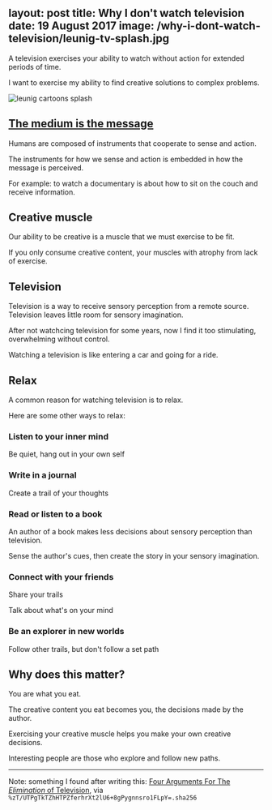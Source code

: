 layout: post
title: Why I don't watch television
date: 19 August 2017
image: /why-i-dont-watch-television/leunig-tv-splash.jpg
---

A television exercises your ability to watch without action for extended periods of time.

I want to exercise my ability to find creative solutions to complex problems.

<!-- more -->

![leunig cartoons splash](/why-i-dont-watch-television/leunig-tv-splash.jpg)

## [The medium is the message](https://en.wikipedia.org/wiki/The_medium_is_the_message)

Humans are composed of instruments that cooperate to sense and action.

The instruments for how we sense and action is embedded in how the message is perceived.

For example: to watch a documentary is about how to sit on the couch and receive information.

## Creative muscle

Our ability to be creative is a muscle that we must exercise to be fit.

If you only consume creative content, your muscles with atrophy from lack of exercise.

## Television

Television is a way to receive sensory perception from a remote source. Television leaves little room for sensory imagination.

After not watchcing television for some years, now I find it too stimulating, overwhelming without control.

Watching a television is like entering a car and going for a ride.

## Relax

A common reason for watching television is to relax.

Here are some other ways to relax:

### Listen to your inner mind

Be quiet, hang out in your own self

### Write in a journal

Create a trail of your thoughts

### Read or listen to a book

An author of a book makes less decisions about sensory perception than television.

Sense the author's cues, then create the story in your sensory imagination.

### Connect with your friends

Share your trails

Talk about what's on your mind

### Be an explorer in new worlds

Follow other trails, but don't follow a set path

## Why does this matter?

You are what you eat.

The creative content you eat becomes you, the decisions made by the author.

Exercising your creative muscle helps you make your own creative decisions.

Interesting people are those who explore and follow new paths.

---

Note: something I found after writing this: [Four Arguments For The _Elimination_ of Television](https://www.ratical.org/ratville/AoS/4Args4ElimTV.html), via `%zT/UTPgTkTZhHTPZferhrXt2lU6+8gPygnnsro1FLpY=.sha256`
